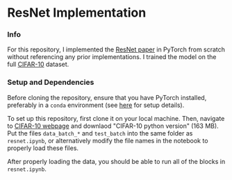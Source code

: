 # ResNet Implementation

### Info
For this repository, I implemented the [ResNet paper](https://arxiv.org/pdf/1512.03385.pdf) in PyTorch from scratch without referencing any prior implementations. I trained the model on the full [CIFAR-10](https://www.cs.toronto.edu/~kriz/cifar.html) dataset.

### Setup and Dependencies

Before cloning the repository, ensure that you have PyTorch installed, preferably in a `conda` environment (see [here](https://anaconda.org/pytorch/pytorch) for setup details). 

To set up this repository, first clone it on your local machine. Then, navigate to [CIFAR-10 webpage](https://www.cs.toronto.edu/~kriz/cifar.html) and downlaod "CIFAR-10 python version" (163 MB). Put the files `data_batch_*` and `test_batch` into the same folder as `resnet.ipynb`, or alternatively modify the file names in the notebook to properly load these files.

After properly loading the data, you should be able to run all of the blocks in `resnet.ipynb`.
